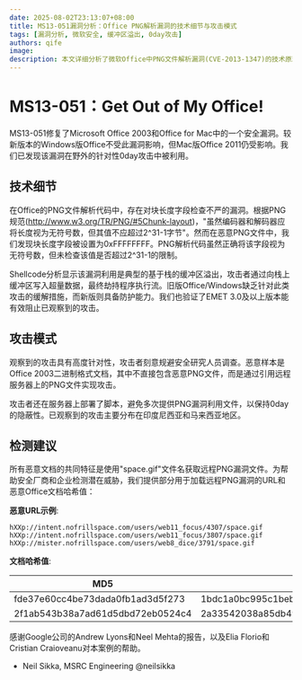 ```yaml
---
date: 2025-08-02T23:13:07+08:00
title: MS13-051漏洞分析：Office PNG解析漏洞的技术细节与攻击模式
tags: [漏洞分析, 微软安全, 缓冲区溢出, 0day攻击]
authors: qife
image: 
description: 本文详细分析了微软Office中PNG文件解析漏洞(CVE-2013-1347)的技术原理，包括未正确处理超大PNG块长度导致的栈缓冲区溢出，以及攻击者如何利用该漏洞进行针对性攻击的详细模式。
---
```


# MS13-051：Get Out of My Office!

MS13-051修复了Microsoft Office 2003和Office for Mac中的一个安全漏洞。较新版本的Windows版Office不受此漏洞影响，但Mac版Office 2011仍受影响。我们已发现该漏洞在野外的针对性0day攻击中被利用。

## 技术细节

在Office的PNG文件解析代码中，存在对块长度字段检查不严的漏洞。根据PNG规范(http://www.w3.org/TR/PNG/#5Chunk-layout)，"虽然编码器和解码器应将长度视为无符号数，但其值不应超过2^31-1字节"。然而在恶意PNG文件中，我们发现块长度字段被设置为0xFFFFFFFF。PNG解析代码虽然正确将该字段视为无符号数，但未检查该值是否超过2^31-1的限制。


Shellcode分析显示该漏洞利用是典型的基于栈的缓冲区溢出，攻击者通过向栈上缓冲区写入超量数据，最终劫持程序执行流。旧版Office/Windows缺乏针对此类攻击的缓解措施，而新版则具备防护能力。我们也验证了EMET 3.0及以上版本能有效阻止已观察到的攻击。

## 攻击模式

观察到的攻击具有高度针对性，攻击者刻意规避安全研究人员调查。恶意样本是Office 2003二进制格式文档，其中不直接包含恶意PNG文件，而是通过引用远程服务器上的PNG文件实现攻击。

攻击者还在服务器上部署了脚本，避免多次提供PNG漏洞利用文件，以保持0day的隐蔽性。已观察到的攻击主要分布在印度尼西亚和马来西亚地区。

## 检测建议

所有恶意文档的共同特征是使用"space.gif"文件名获取远程PNG漏洞文件。为帮助安全厂商和企业检测潜在威胁，我们提供部分用于加载远程PNG漏洞的URL和恶意Office文档哈希值：

**恶意URL示例**:
```
hXXp://intent.nofrillspace.com/users/web11_focus/4307/space.gif
hXXp://intent.nofrillspace.com/users/web11_focus/3807/space.gif
hXXp://mister.nofrillspace.com/users/web8_dice/3791/space.gif
```

**文档哈希值**:

| MD5                              | SHA1                                      |
|----------------------------------|-------------------------------------------|
| fde37e60cc4be73dada0fb1ad3d5f273 | 1bdc1a0bc995c1beb363b11b71c14324be8577c9 |
| 2f1ab543b38a7ad61d5dbd72eb0524c4 | 2a33542038a85db4911d7b846573f6b251e16b2d |

感谢Google公司的Andrew Lyons和Neel Mehta的报告，以及Elia Florio和Cristian Craioveanu对本案例的帮助。

- Neil Sikka, MSRC Engineering
@neilsikka